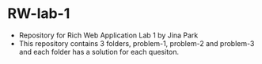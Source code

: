 # RW-lab-1

- Repository for Rich Web Application Lab 1 by Jina Park
- This repository contains 3 folders, problem-1, problem-2 and problem-3 and each folder has a solution for each quesiton. 